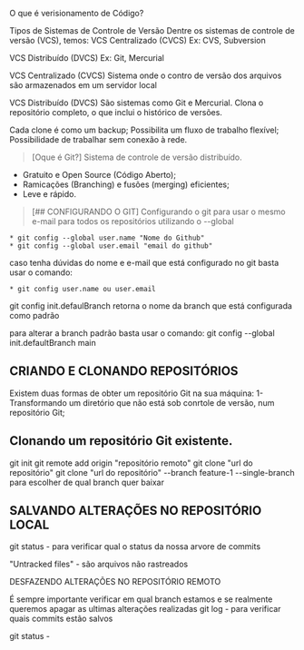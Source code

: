 O que é verisionamento de Código?

Tipos de Sistemas de Controle de Versão
Dentre os sistemas de controle de versão (VCS), temos:
VCS Centralizado (CVCS)
Ex: CVS, Subversion

VCS Distribuído (DVCS)
Ex: Git, Mercurial


VCS Centralizado (CVCS)
Sistema onde o contro de versão dos arquivos são armazenados em um servidor local

VCS Distribuído (DVCS)
São sistemas como Git e Mercurial.
Clona o repositório completo, o que inclui o histórico de versões.

Cada clone é como um backup;
Possibilita um fluxo de trabalho flexível;
Possibilidade de trabalhar sem conexão à rede.

> [Oque é Git?]
Sistema de controle de versão distribuído.
* Gratuito e Open Source (Código Aberto);
* Ramicações (Branching) e fusões (merging) eficientes;
* Leve e rápido.

> [## CONFIGURANDO O GIT]
Configurando o git para usar o mesmo e-mail para todos os repositórios utilizando o --global
```
* git config --global user.name "Nome do Github"
* git config --global user.email "email do github"
```

caso tenha dúvidas do nome e e-mail que está configurado no git basta usar o comando:
```
* git config user.name ou user.email
```

git config init.defaulBranch
retorna o nome da branch que está configurada como padrão

para alterar a branch padrão basta usar o comando:
git config --global init.defaultBranch main


## CRIANDO E CLONANDO REPOSITÓRIOS
Existem duas formas de obter um repositório Git na sua máquina:
1-Transformando um diretório que não está sob conrtole de versão, num
repositório Git;

## Clonando um repositório Git existente.
git init
git remote add origin "repositório remoto"
git clone "url do repositório"
git clone "url do repositório" --branch feature-1 --single-branch para escolher de qual branch quer baixar

## SALVANDO ALTERAÇÕES NO REPOSITÓRIO LOCAL
git status - para verificar qual o status da nossa arvore de commits

"Untracked files" - são arquivos não rastreados


DESFAZENDO ALTERAÇÕES NO REPOSITÓRIO REMOTO

É sempre importante verificar em qual branch estamos e se realmente queremos apagar as ultimas alterações realizadas
git log - para verificar quais commits estão salvos

git status - 